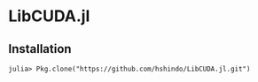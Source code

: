 # LibCUDA.jl

## Installation
```
julia> Pkg.clone("https://github.com/hshindo/LibCUDA.jl.git")
```
